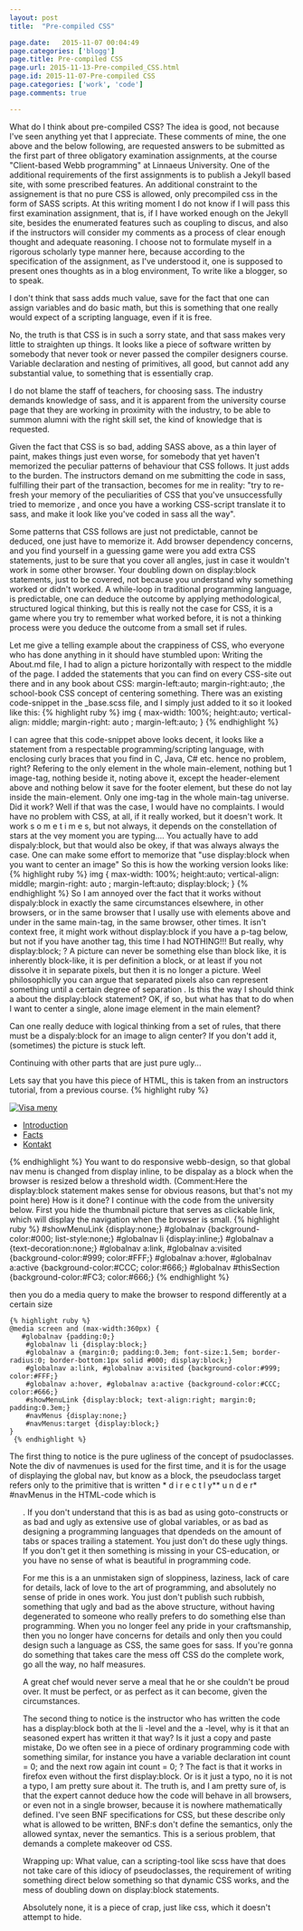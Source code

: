 ```yaml
---
layout: post
title:  "Pre-compiled CSS"

page.date:   2015-11-07 00:04:49
page.categories: ['blogg']
page.title: Pre-compiled CSS
page.url: 2015-11-13-Pre-compiled_CSS.html
page.id: 2015-11-07-Pre-compiled CSS
page.categories: ['work', 'code']
page.comments: true

---
```


What do I think about pre-compiled CSS? The idea is good, not because I've seen anything yet that
I appreciate. These comments of mine, the one above and the below following, are requested answers to be submitted as
the first part of three obligatory examination assignments, at the course "Client-based Webb programming" at Linnaeus University.
One of the additional requirements of the first assignments is to publish a Jekyll based site, with some prescribed features.
An additional constraint to the assignement is that no pure CSS is allowed, only precompiled css in the form of SASS scripts.
At this writing moment I do not know if I will pass this first examination assignment, that is, if I have worked enough on the Jekyll site,
besides the enumerated features such as coupling to discus, and also if the instructors will consider my comments as a process
of clear enough thought and adequate reasoning.
I choose not to formulate myself in a rigorous scholarly type manner here, because according to the specification of the assignment,
as I've understood it, one is supposed  to present
 ones thoughts as in a blog environment,
To write like a blogger, so to speak.


I don't think that sass adds much value, save for the fact that one can assign variables and
 do basic math, but this is something that one really would expect of a scripting language, even if it is free.
 
 No, the truth is that CSS is in such a sorry state, and that sass makes very little to straighten up things.
 It looks like a piece of software written by somebody that never took or never passed the compiler designers course.
 Variable declaration and nesting of primitives, all good, but cannot add any substantial value, to something that is essentially crap.
 
 I do not blame the staff of teachers, for choosing sass. The industry demands knowledge of sass, and it is
 apparent from the university course page that they are working in proximity with the industry, to be able
  to summon alumni with the right skill set, the kind of knowledge that is requested.
  
 Given the fact that CSS is so bad, adding SASS above, as a thin layer of paint, makes things just even worse,
 for somebody that yet haven't memorized the peculiar patterns of behaviour that CSS follows. It just adds to the burden.
 The instructors demand on me submitting the code in sass, fulfilling their part of the transaction,
 becomes for me in reality: 
 "try to re-fresh your memory of the peculiarities of CSS that you've unsuccessfully tried to memorize ,
  and once you have a working CSS-script translate it to sass, and make it look like you've coded in sass all the way".
 
  Some  patterns that CSS follows are just not predictable, cannot be deduced, one just have to memorize it. Add browser dependency concerns,
  and you find yourself in a guessing game were you add extra CSS statements, just to be sure that you cover all angles,
  just in case it wouldn't work in some other browser. Your doubling down on display:block statements,
  just to be covered, not because you understand why something worked or didn't worked.
  A while-loop in traditional programming language, is predictable, one can deduce the outcome by applying methodological,
  structured logical thinking, but this is really not the case for CSS, it is a game where you try to remember what worked before,
  it is not a thinking process were you deduce the outcome from a small set if rules.
 
 Let me give a telling example about the crappiness of CSS, who everyone who has done anything in it should have stumbled upon:
  Writing the About.md file, I had to align a picture horizontally with respect to the middle of the page.
  I added the statements that you can find on every CSS-site out there and in any book about CSS:
  margin-left:auto; margin-right:auto; ,the school-book CSS concept of centering something.
  There was an existing code-snippet in the _base.scss file, and I simply just added to it so it looked like this:
  {% highlight ruby %}
  img { 
      max-width: 100%;
      height:auto;
      vertical-align: middle;
      margin-right: auto ;
      margin-left:auto;
  }
 {% endhighlight %}
 
 I can agree that this code-snippet above looks decent, it looks like a statement from a respectable programming/scripting language,
  with enclosing curly braces that you find in C, Java, C# etc.
  hence no problem, right? 
  Refering to the only element in the whole main-element, nothing but 1 image-tag, nothing beside it, noting above it, except the 
  header-element above and nothing below it save for the footer element, but these do not lay inside the main-element.
   Only one img-tag in the whole main-tag universe.
   Did it work?
  Well if that was the case, I would have no complaints.
  I would have no problem with CSS, at all, if it really worked, but it doesn't work. It  work  s o m e t i m e s,
  but not always, it depends on the constellation of stars at the vey moment  you are typing....
  You actually have to add dispaly:block, but that would also be okey, if that was always always the case.
  One can make some effort to memorize that "use display:block when you want to center an image"
  So this is how the working version looks like:
  {% highlight ruby %}
  img {
      max-width: 100%;
      height:auto;
      vertical-align: middle;
      margin-right: auto ;
      margin-left:auto;
      display:block;
  }
  {% endhighlight %}
  So I am annoyed over the fact that it works without dispaly:block in exactly the same circumstances elsewhere, in other browsers,
   or in the same browser that I usally use with elements above and under in the same main-tag, in the same browser, other times.
   It isn't context free, it might work without display:block if you have a p-tag below, but not if you have another tag,
   this time I had NOTHING!!!
  But really, why display:block; ? 
  A picture can never be something else than block like, it is inherently block-like, it is per definition a block, or at least
  if you not dissolve it in separate pixels, but then it is no longer a picture. Weel philosophiclly you can argue that separated
  pixels also can represent something until a certain degree of separation . Is this the way I should think a about the 
  display:block statement? OK, if so, but what has that to do when I want to center a single, alone image element in the main element?
  
   Can one really deduce with logical thinking from a set of rules, that
  there must be a dispaly:block for an image to align center?
  If you don't add it,(sometimes) the picture is stuck left.
  
  Continuing with other parts that are just pure ugly...
  
  Lets say that you have this piece of HTML, this is taken from an instructors tutorial, from a previous course.
  {% highlight ruby %}
  <nav>
  	<p id="showMenuLink"><a href="#navMenus"><img src="pics/menu-icon.gif" alt="Visa meny"></a></p>
  	<div id="navMenus">
  		<ul id="globalnav">
  			<li><a href="index.htm">Introduction</a></li>
  			<li><a href="facts.htm" id="thisSection">Facts</a></li>
  			<li><a href="contact.htm">Kontakt</a></li>
  		</ul>
  		</div>
  	</nav>
  	{% endhighlight %}
  	You want to do responsive webb-design, so that global nav menu is changed from display inline, to be dispalay
  	as a block when the browser is resized below a threshold width.
  	(Comment:Here the display:block statement makes sense for obvious reasons, but that's not my point here)
  	How is it done? I continue with the code from the university below.
  	First you hide the thumbnail picture that serves as clickable link, which will display the navigation when the 
  	browser is small.
  	{% highlight ruby %}
  	#showMenuLink {display:none;}
    #globalnav {background-color:#000; list-style:none;}
    #globalnav li {display:inline;}
    #globalnav a {text-decoration:none;}
    #globalnav a:link, #globalnav a:visited {background-color:#999; color:#FFF;}
    #globalnav a:hover, #globalnav a:active {background-color:#CCC; color:#666;}
    #globalnav #thisSection {background-color:#FC3; color:#666;}
    {% endhighlight %}
    
then you do a media query to make the browser to respond differently at a certain size
    
    
    {% highlight ruby %}
    @media screen and (max-width:360px) {
       #globalnav {padding:0;}
    	#globalnav li {display:block;}
    	#globalnav a {margin:0; padding:0.3em; font-size:1.5em; border-radius:0; border-bottom:1px solid #000; display:block;}
    	#globalnav a:link, #globalnav a:visited {background-color:#999; color:#FFF;}
    	#globalnav a:hover, #globalnav a:active {background-color:#CCC; color:#666;}  	
    	#showMenuLink {display:block; text-align:right; margin:0; padding:0.3em;}
    	#navMenus {display:none;}
    	#navMenus:target {display:block;}
    }
     {% endhighlight %}
     
  The first thing to notice is the pure ugliness of the concept of psudoclasses. Note the div of navmenues is used for the first
  time, and it is for the usage of displaying the global nav, but know as a block, the pseudoclass target refers only to the primitive
  that is written * d i r e c t l y** u n d e r* #navMenus in the HTML-code which is 
  <ul id="globalnav">.
  If you don't understand that this is as bad as using goto-constructs or as bad and ugly as extensive use of global variables,
   or as bad as designing a programming languages that dpendeds on the amount of tabs or spaces trailing a statement.
  You just don't do these ugly things.
  If you don't get it then something is missing in your CS-education, or you have no sense of what is beautiful in programming code.
  
  For me this is a an unmistaken sign of sloppiness, laziness, lack of care for details, lack of love to the art of programming,
   and absolutely no sense of pride in ones work.
  You just don't publish such rubbish, something that ugly and bad as the above structure, without having degenerated to someone 
  who really prefers to do something else than programming. 
  When you no longer feel any pride in your craftsmanship, then you no longer have concerns for details and only then
  you could design such a language as CSS, the same goes for sass. If you're gonna do something that takes care the mess off CSS
  do the complete work, go all the way, no half measures.
  
  A great chef would never serve a meal that he or she couldn't be proud over. It must be perfect, or as perfect as it can become,
  given the circumstances.
  
The second thing to notice is the instructor who has written the code has a display:block both at the li -level and the a -level, why is it
that an seasoned expert has written it that way? Is it just a copy and paste mistake,
Do we often see in a piece of ordinary programming code with something similar, for instance you have a variable declaration
int count = 0; and the next row again int count = 0; ? The fact is that it works in firefox even without the first display:block.
Or is it just a typo, no it is not a typo, I am pretty sure about it. The truth is, and I am pretty sure of,
is that the expert cannot deduce how the code will behave
in all browsers, or even not in a single browser, because it is nowhere mathematically defined.
I've seen BNF specifications for CSS, but these describe only what is allowed to be written, BNF:s don't define the semantics,
only the allowed syntax, never the semantics. This is a serious problem, that demands a complete makeover od CSS.
  
  Wrapping up:
  What value, can a scripting-tool like scss have that does not take care of this idiocy of pseudoclasses, the requirement of writing
  something direct below something so that dynamic CSS works, and the mess of doubling down on display:block statements. 
  
  Absolutely none, it is a piece of crap, just like css, which it doesn't attempt to hide.
  
 
